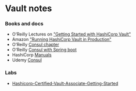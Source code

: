 # Vault notes

### Books and docs

* O'Reilly Lectures on ["Getting Started with HashiCorp Vault"](https://learning.oreilly.com/videos/getting-started-with/1018947658/)
* Amazon ["Running HashiCorp Vault in Production"](https://www.amazon.com/Running-HashiCorp-Vault-Production-McTeer-ebook/dp/B08JJLGMZ3/ref=sr_1_2)
* O'Reilly [Consul chapter](https://learning.oreilly.com/library/view/hands-on-infrastructure-monitoring/9781789612349/d8c01db8-8675-4bda-b0d5-71301bd187a5.xhtml)
* O'Reilly [Consul with Spring boot](https://learning.oreilly.com/library/view/mastering-spring-cloud/9781788475433/82644fbb-5beb-4bf5-838f-cd65790d95bb.xhtml)
* HashiCorp [Manuals](https://learn.hashicorp.com/consul)
* Udemy [Consul](https://www.udemy.com/course/hashicorp-consul/) 

### Labs

* [Hashicorp-Certified-Vault-Associate-Getting-Started](https://github.com/ned1313/Hashicorp-Certified-Vault-Associate-Getting-Started)